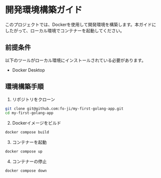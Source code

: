 # 開発環境構築ガイド

このプロジェクトでは、Dockerを使用して開発環境を構築します。本ガイドにしたがって、ローカル環境でコンテナーを起動してください。

## 前提条件

以下のツールがローカル環境にインストールされている必要があります。
- Docker Desktop

## 環境構築手順
1. リポジトリをクローン
```bash
git clone git@github.com:fo-ji/my-first-golang-app.git
cd my-first-golang-app
```

2. Dockerイメージをビルド
```bash
docker compose build
```

3. コンテナーを起動
```bash
docker compose up
```

4. コンテナーの停止
```bash
docker compose down
```